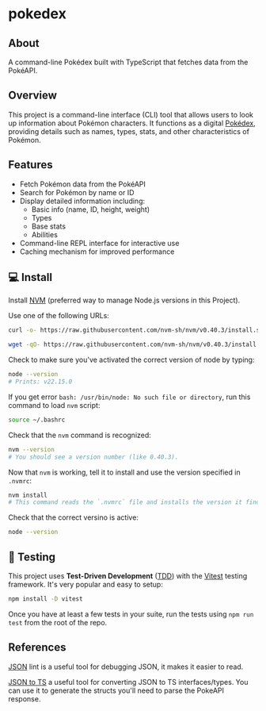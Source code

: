# pokedex

## About

A command-line Pokédex built with TypeScript that fetches data from the PokéAPI.

## Overview

This project is a command-line interface (CLI) tool that allows users to look up information about Pokémon characters. It functions as a digital [Pokédex](https://pokeapi.co/), providing details such as names, types, stats, and other characteristics of Pokémon.

## Features

- Fetch Pokémon data from the PokéAPI
- Search for Pokémon by name or ID
- Display detailed information including:
  - Basic info (name, ID, height, weight)
  - Types
  - Base stats
  - Abilities
- Command-line REPL interface for interactive use
- Caching mechanism for improved performance

## 💻 Install

Install [NVM](https://github.com/nvm-sh/nvm) (preferred way to manage Node.js versions in this Project).

Use one of the following URLs:

```bash
curl -o- https://raw.githubusercontent.com/nvm-sh/nvm/v0.40.3/install.sh | bash
```

```bash
wget -qO- https://raw.githubusercontent.com/nvm-sh/nvm/v0.40.3/install.sh | bash
```

Check to make sure you've activated the correct version of node by typing:

```bash
node --version
# Prints: v22.15.0
```

If you get error `bash: /usr/bin/node: No such file or directory`, run this command to load `nvm` script:

```bash
source ~/.bashrc
```

Check that the `nvm` command is recognized:

```bash
nvm --version
# You should see a version number (like 0.40.3).
```

Now that `nvm` is working, tell it to install and use the version specified in `.nvmrc`:

```bash
nvm install
# This command reads the `.nvmrc` file and installs the version it finds there.
```

Check that the correct versino is active:

```bash
node --version
```

## 🧪 Testing

This project uses **Test-Driven Development** ([TDD](https://en.wikipedia.org/wiki/Test-driven_development)) with the [Vitest](https://vitest.dev/guide/) testing framework. It's very popular and easy to setup:

```bash
npm install -D vitest
```

Once you have at least a few tests in your suite, run the tests using `npm run test` from the root of the repo. 

## References

[JSON](https://jsonlint.com/) lint is a useful tool for debugging JSON, it makes it easier to read.

[JSON to TS](https://transform.tools/json-to-typescript) a useful tool for converting JSON to TS interfaces/types.
You can use it to generate the structs you'll need to parse the PokeAPI response.